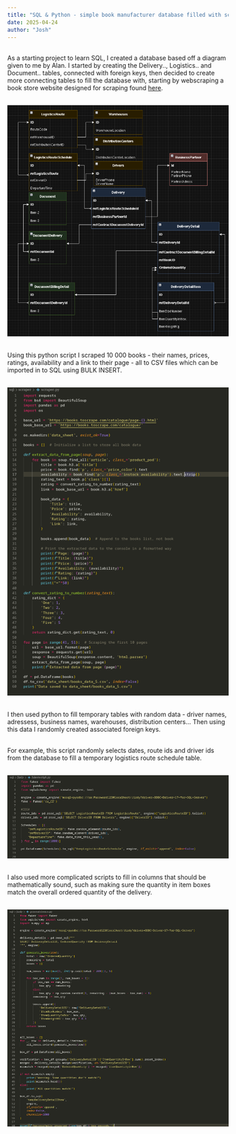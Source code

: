 ```yaml
---
title: "SQL & Python - simple book manufacturer database filled with scraped data"
date: 2025-04-24
author: "Josh"
---
```


<br> As a starting project to learn SQL, I created a database based off a diagram given to me by Alan. I started by creating the Delivery.., Logistics.. and Document.. tables, connected with foreign keys, then decided to create more connecting tables to fill the database with, starting by webscraping a book store website designed for scraping found [here](https://books.toscrape.com/).

<br> ![](/assets/img/sqlpython/diagram.png)

<br> Using this python script I scraped 10 000 books - their names, prices, ratings, availability and a link to their page - all to CSV files which can be imported in to SQL using BULK INSERT.

<br> ![](/assets/img/sqlpython/scraper.png)

<br>I then used python to fill temporary tables with random data - driver names, adressess, business names, warehouses, distribution centers... Then using this data I randomly created associated foreign keys.

<br> For example, this script randomly selects dates, route ids and driver ids from the database to fill a temporary logistics route schedule table. 

<br> ![](/assets/img/sqlpython/faker.png)

<br> I also used more complicated scripts to fill in columns that should be mathematically sound, such as making sure the quantity in item boxes match the overall ordered quantity of the delivery.

<br> ![](/assets/img/sqlpython/generateboxes.png)
